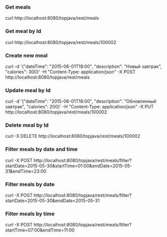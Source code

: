 ### Get meals
curl http://localhost:8080/topjava/rest/meals
### Get meal by Id
curl http://localhost:8080/topjava/rest/meals/100002
### Create new meal
curl -d '{"dateTime": "2015-06-01T18:00", "description": "Новый завтрак", "calories": 300}' -H "Content-Type: application/json" -X POST http://localhost:8080/topjava/rest/meals
### Update meal by Id
curl -d '{"dateTime": "2015-06-01T18:00", "description": "Обновленный завтрак", "calories": 200}' -H "Content-Type: application/json" -X PUT http://localhost:8080/topjava/rest/meals/100002
### Delete meal by Id
curl -X DELETE http://localhost:8080/topjava/rest/meals/100002
### Filter meals by date and time
curl -X POST http://localhost:8080/topjava/rest/meals/filter?startDate=2015-05-30&startTime=01:00&endDate=2015-05-31&endTime=23:00
### Filter meals by date
curl -X POST http://localhost:8080/topjava/rest/meals/filter?startDate=2015-05-30&endDate=2015-05-31
### Filter meals by time
curl -X POST http://localhost:8080/topjava/rest/meals/filter?startTime=07:00&endTime=11:00